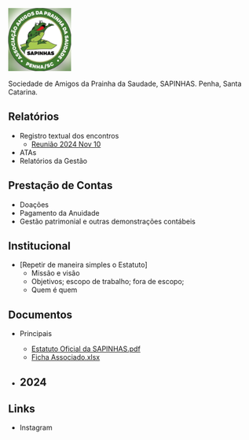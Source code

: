 
<img src="images/logo.jpg" width="128" /> 

Sociedade de Amigos da Prainha da Saudade, SAPINHAS. Penha, Santa Catarina.

## Relatórios
 - Registro textual dos encontros
    - [Reunião 2024 Nov 10](<encontros/SAPINHAS - Reunião 2024 Nov 10.md>)
 - ATAs
 - Relatórios da Gestão

## Prestação de Contas
 - Doações
 - Pagamento da Anuidade
 - Gestão patrimonial e outras demonstrações contábeis

## Institucional
 - [Repetir de maneira simples o Estatuto]
    - Missão e visão
    - Objetivos; escopo de trabalho; fora de escopo;
    - Quem é quem

## Documentos

- Principais
    - [Estatuto Oficial da SAPINHAS.pdf](<docs/Estatuto Oficial da SAPINHAS.pdf>)
    - [Ficha Associado.xlsx](<docs/Ficha Associado.xlsx>)

- 2024
    - 

## Links
- Instagram 